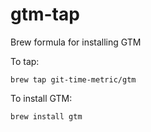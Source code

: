 # gtm-tap
Brew formula for installing GTM

To tap:
```
brew tap git-time-metric/gtm
```

To install GTM:
```
brew install gtm
```
